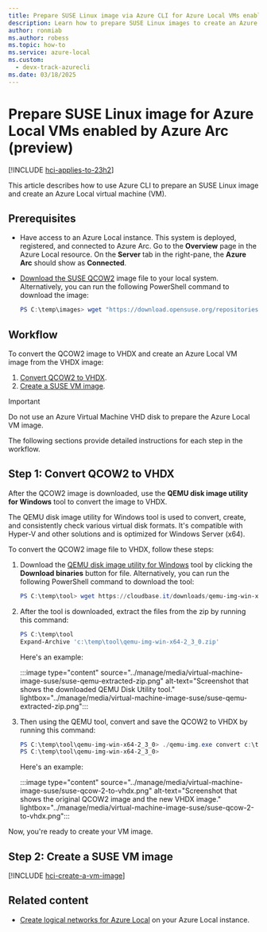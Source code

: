 ```yaml
---
title: Prepare SUSE Linux image via Azure CLI for Azure Local VMs enabled by Azure Arc
description: Learn how to prepare SUSE Linux images to create an Azure Local VM image (preview).
author: ronmiab
ms.author: robess
ms.topic: how-to
ms.service: azure-local
ms.custom:
  - devx-track-azurecli
ms.date: 03/18/2025
---
```


# Prepare SUSE Linux image for Azure Local VMs enabled by Azure Arc (preview)

[!INCLUDE [hci-applies-to-23h2](../includes/hci-applies-to-23h2.md)]

This article describes how to use Azure CLI to prepare an SUSE Linux image and create an Azure Local virtual machine (VM).

## Prerequisites

- Have access to an Azure Local instance. This system is deployed, registered, and connected to Azure Arc. Go to the **Overview** page in the Azure Local resource. On the **Server** tab in the right-pane, the **Azure Arc** should show as **Connected**.

- [Download the SUSE QCOW2](https://download.opensuse.org/repositories/Cloud:/Images:/Leap_15.6/images/openSUSE-Leap-15.6.x86_64-NoCloud.qcow2) image file to your local system. Alternatively, you can run the following PowerShell command to download the image:

    ```powershell
    PS C:\temp\images> wget "https://download.opensuse.org/repositories/Cloud:/Images:/Leap_15.6/images/openSUSE-Leap-15.6.x86_64-NoCloud.qcow2" -OutFile c:\temp\images\openSUSE-Leap-15.6.x86_64-NoCloud.qcow
    ```

## Workflow

To convert the QCOW2 image to VHDX and create an Azure Local VM image from the VHDX image:

1. [Convert QCOW2 to VHDX](#step-1-convert-qcow2-to-vhdx).
2. [Create a SUSE VM image](#step-2-create-a-suse-vm-image).

> [!IMPORTANT]
> Do not use an Azure Virtual Machine VHD disk to prepare the Azure Local VM image.

The following sections provide detailed instructions for each step in the workflow.

## Step 1: Convert QCOW2 to VHDX

After the QCOW2 image is downloaded, use the **QEMU disk image utility for Windows** tool to convert the image to VHDX.

The QEMU disk image utility for Windows tool is used to convert, create, and consistently check various virtual disk formats. It's compatible with Hyper-V and other solutions and is optimized for Windows Server (x64).

To convert the QCOW2 image file to VHDX, follow these steps:

1. Download the [QEMU disk image utility for Windows](https://cloudbase.it/qemu-img-windows/) tool by clicking the **Download binaries** button for file. Alternatively, you can run the following PowerShell command to download the tool:

    ```powershell
    PS C:\temp\tool> wget https://cloudbase.it/downloads/qemu-img-win-x64-2_3_0.zip -OutFile C:\temp\tool\qemu-img-win-x64-2_3_0.zip
    ```

2. After the tool is downloaded, extract the files from the zip by running this command:

    ```powershell
    PS C:\temp\tool
    Expand-Archive 'c:\temp\tool\qemu-img-win-x64-2_3_0.zip'
    ```

    Here's an example:

    :::image type="content" source="../manage/media/virtual-machine-image-suse/suse-qemu-extracted-zip.png" alt-text="Screenshot that shows the downloaded QEMU Disk Utility tool." lightbox="../manage/media/virtual-machine-image-suse/suse-qemu-extracted-zip.png":::

3. Then using the QEMU tool, convert and save the QCOW2 to VHDX by running this command:

    ```PowerShell
    PS C:\temp\tool\qemu-img-win-x64-2_3_0> ./qemu-img.exe convert c:\temp\images\openSUSE-Leap-15.6.x86_64-NoCloud.qcow2 -O vhdx -o subformat=dynamic c:\temp\images\openSUSE-Leap-15.6.x86_64-NoCloud.vhdx
    PS C:\temp\tool\qemu-img-win-x64-2_3_0>
    ```

    Here's an example:

    :::image type="content" source="../manage/media/virtual-machine-image-suse/suse-qcow-2-to-vhdx.png" alt-text="Screenshot that shows the original QCOW2 image and the new VHDX image." lightbox="../manage/media/virtual-machine-image-suse/suse-qcow-2-to-vhdx.png":::

Now, you're ready to create your VM image.

## Step 2: Create a SUSE VM image

[!INCLUDE [hci-create-a-vm-image](../includes/hci-create-a-vm-image.md)]

## Related content

- [Create logical networks for Azure Local](../manage/create-logical-networks.md) on your Azure Local instance.